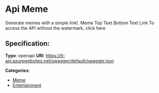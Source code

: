# Api Meme


Generate memes with a simple link!.  Meme Top Text Bottom Text Link To access the API without the watermark, click here

## Specification:
**Type**: openapi
**URI**: https://tl-api.azurewebsites.net/swagger/default/swagger.json


**Categories**:
- [Meme](https://github.com/apis-list/apis-list#meme)
- [Entertainment](https://github.com/apis-list/apis-list#entertainment)




